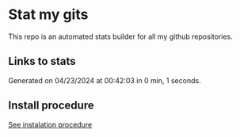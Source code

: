 # Stat my gits

This repo is an automated stats builder for all my github repositories.

## Links to stats


Generated on 04/23/2024 at 00:42:03 in 0 min, 1 seconds.

## Install procedure

[See instalation procedure](./src/install.md)
